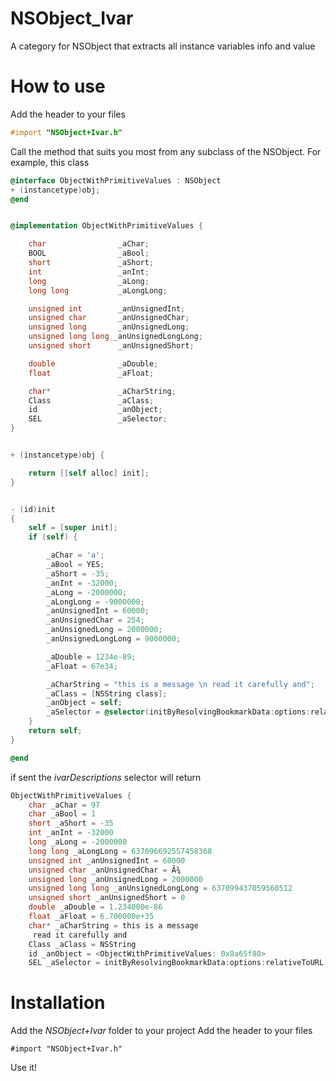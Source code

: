 NSObject_Ivar
=============

A category for NSObject that extracts all instance variables info and value


How to use
==========

Add the header to your files

```Objective-C
#import "NSObject+Ivar.h"
```


Call the method that suits you most from any subclass of the NSObject.
For example, this class

```Objective-C
@interface ObjectWithPrimitiveValues : NSObject
+ (instancetype)obj;
@end


@implementation ObjectWithPrimitiveValues {

    char                _aChar;
    BOOL                _aBool;
    short               _aShort;
    int                 _anInt;
    long                _aLong;
    long long           _aLongLong;

    unsigned int        _anUnsignedInt;
    unsigned char       _anUnsignedChar;
    unsigned long       _anUnsignedLong;
    unsigned long long _anUnsignedLongLong;
    unsigned short      _anUnsignedShort;

    double              _aDouble;
    float               _aFloat;

    char*               _aCharString;
    Class               _aClass;
    id                  _anObject;
    SEL                 _aSelector;
}


+ (instancetype)obj {

    return [[self alloc] init];
}


- (id)init
{
    self = [super init];
    if (self) {

        _aChar = 'a';
        _aBool = YES;
        _aShort = -35;
        _anInt = -32000;
        _aLong = -2000000;
        _aLongLong = -9000000;
        _anUnsignedInt = 60000;
        _anUnsignedChar = 254;
        _anUnsignedLong = 2000000;
        _anUnsignedLongLong = 9000000;

        _aDouble = 1234e-89;
        _aFloat = 67e34;

        _aCharString = "this is a message \n read it carefully and";
        _aClass = [NSString class];
        _anObject = self;
        _aSelector = @selector(initByResolvingBookmarkData:options:relativeToURL:bookmarkDataIsStale:error:);
    }
    return self;
}

@end
```

if sent the *ivarDescriptions* selector will return


```Objective-C
ObjectWithPrimitiveValues {
    char _aChar = 97
    char _aBool = 1
    short _aShort = -35
    int _anInt = -32000
    long _aLong = -2000000
    long long _aLongLong = 637096692557458368
    unsigned int _anUnsignedInt = 60000
    unsigned char _anUnsignedChar = Ã¾
    unsigned long _anUnsignedLong = 2000000
    unsigned long long _anUnsignedLongLong = 637099437059560512
    unsigned short _anUnsignedShort = 0
    double _aDouble = 1.234000e-86
    float _aFloat = 6.700000e+35
    char* _aCharString = this is a message 
     read it carefully and
    Class _aClass = NSString
    id _anObject = <ObjectWithPrimitiveValues: 0x8a65f80>
    SEL _aSelector = initByResolvingBookmarkData:options:relativeToURL:bookmarkDataIsStale:error:

```





Installation
============

Add the *NSObject+Ivar* folder to your project
Add the header to your files

```
#import "NSObject+Ivar.h"
```

Use it!


